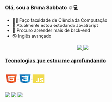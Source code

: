 ### Olá, sou a Bruna Sabbato ☺💻

- 👩‍🎓 Faço faculdade de Ciência da Computação
- 🧠 Atualmente estou estudando JavaScript
- 🤔 Procuro aprender mais de back-end
- 🌎 Inglês avançado


<div align="center">
  <a href="https://github.com/BrunaSabbato">
  <img height="150em" src="https://github-readme-stats.vercel.app/api?username=BrunaSabbato&show_icons=true&theme=tokyonight&include_all_commits=true&count_private=true"/>
  <img height="150em" src="https://github-readme-stats.vercel.app/api/top-langs/?username=brunasabbato&layout=compact&langs_count=7&theme=tokyonight"/>  
</div>

  
  ### Tecnologias que estou me aprofundando
<div style="display: inline_block"><br>
  <img align="center" alt="Bruna-HTML" height="30" width="40" src="https://raw.githubusercontent.com/devicons/devicon/master/icons/html5/html5-original.svg">
  <img align="center" alt="Bruna-CSS" height="30" width="40" src="https://raw.githubusercontent.com/devicons/devicon/master/icons/css3/css3-original.svg">
  <img align="center" alt="Bruna-Js" height="30" width="40" src="https://raw.githubusercontent.com/devicons/devicon/master/icons/javascript/javascript-plain.svg"> 
</div>
  
 ##  

<div> 
    <a href="https://www.linkedin.com/in/bruna-sabbato-b8b0b6199/" target="_blank"><img src="https://img.shields.io/badge/-LinkedIn-%230077B5?style=for-the-badge&logo=linkedin&logoColor=white" target="_blank"></a>  
  <a href="https://www.instagram.com/bruh_sabbato/" target="_blank"><img src="https://img.shields.io/badge/-Instagram-%23E4405F?style=for-the-badge&logo=instagram&logoColor=white" target="_blank"></a>
  <a href = "mailto:brunasabbato@gmail.com"><img src="https://img.shields.io/badge/Gmail-D14836?style=for-the-badge&logo=gmail&logoColor=white" target="_blank"></a>
</div>
